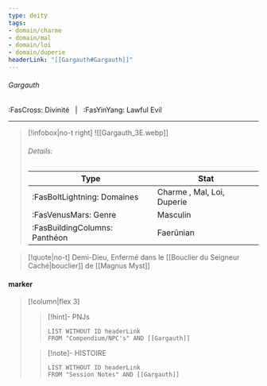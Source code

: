 ```yaml
---
type: deity
tags:
- domain/charme
- domain/mal
- domain/loi
- domain/duperie
headerLink: "[[Gargauth#Gargauth]]"
---
```


###### Gargauth
<span class="sub2">:FasCross: Divinité &nbsp; | &nbsp; :FasYinYang: Lawful Evil</span>
___

> [!infobox|no-t right]
> ![[Gargauth_3E.webp]]
> ###### Details:
> | Type | Stat |
> | ---- | ---- |
> | :FasBoltLightning: Domaines | Charme , Mal, Loi, Duperie |
> | :FasVenusMars: Genre | Masculin |
> | :FasBuildingColumns: Panthéon | Faerûnian |

> [!quote|no-t]
>Demi-Dieu, Enfermé dans le [[Bouclier du Seigneur Caché|bouclier]] de [[Magnus Myst]]

#### marker
> [!column|flex 3]
>> [!hint]-  PNJs
>>```dataview
>>LIST WITHOUT ID headerLink
>>FROM "Compendium/NPC's" AND [[Gargauth]] 
>
>>[!note]- HISTOIRE
>>```dataview
>>LIST WITHOUT ID headerLink
>>FROM "Session Notes" AND [[Gargauth]]